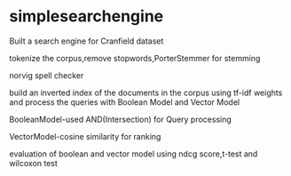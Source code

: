# simplesearchengine

Built a search engine for Cranfield dataset

tokenize the corpus,remove stopwords,PorterStemmer for stemming

norvig spell checker

build an inverted index of the documents in the corpus using tf-idf weights and process the queries with Boolean Model and Vector Model

BooleanModel-used AND(Intersection) for Query processing

VectorModel-cosine similarity for ranking

evaluation of boolean and vector model using ndcg score,t-test and wilcoxon test
